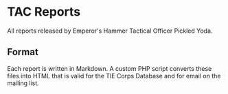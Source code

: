 # TAC Reports

All reports released by Emperor's Hammer Tactical Officer Pickled Yoda.

## Format

Each report is written in Markdown. A custom PHP script converts these files into HTML that is valid for the TIE Corps Database and for email on the mailing list.
